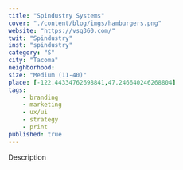 ```yaml
---
title: "Spindustry Systems"
cover: "./content/blog/imgs/hamburgers.png"
website: "https://vsg360.com/"
twit: "Spindustry"
inst: "spindustry"
category: "S"
city: "Tacoma"
neighborhood:
size: "Medium (11-40)"
place: [-122.44334762698841,47.246640246268804]
tags:
    - branding
    - marketing
    - ux/ui
    - strategy
    - print
published: true
---
```


Description

